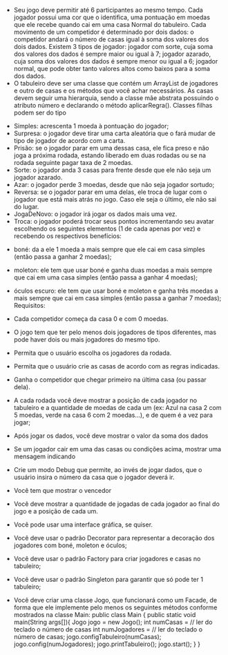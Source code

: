 - Seu jogo deve permitir até 6 participantes ao mesmo tempo. Cada jogador possui uma
cor que o identifica, uma pontuação em moedas que ele recebe quando cai em uma casa
Normal do tabuleiro. Cada movimento de um competidor é determinado por dois dados:
o competidor andará o número de casas igual à soma dos valores dos dois dados. Existem
3 tipos de jogador: jogador com sorte, cuja soma dos valores dos dados é sempre maior
ou igual à 7; jogador azarado, cuja soma dos valores dos dados é sempre menor ou igual
a 6; jogador normal, que pode obter tanto valores altos como baixos para a soma dos
dados.
- O tabuleiro deve ser uma classe que contém um ArrayList de jogadores e outro de casas
e os métodos que você achar necessários. As casas devem seguir uma hierarquia, sendo a
classe mãe abstrata possuindo o atributo número e declarando o método aplicarRegra().
Classes filhas podem ser do tipo
* Simples: acrescenta 1 moeda à pontuação do jogador;
* Surpresa: o jogador deve tirar uma carta aleatória que o fará mudar de tipo de
jogador de acordo com a carta.
* Prisão: se o jogador parar em uma dessas casa, ele fica preso e não joga a
próxima rodada, estando liberado em duas rodadas ou se na rodada seguinte pagar taxa
de 2 moedas.
* Sorte: o jogador anda 3 casas para frente desde que ele não seja um jogador
azarado.
* Azar: o jogador perde 3 moedas, desde que não seja jogador sortudo;
* Reversa: se o jogador parar em uma delas, ele troca de lugar com o jogador que
está mais atrás no jogo. Caso ele seja o último, ele não sai do lugar.
* JogaDeNovo: o jogador irá jogar os dados mais uma vez.
* Troca: o jogador poderá trocar seus pontos incrementando seu avatar
escolhendo os seguintes elementos (1 de cada apenas por vez) e recebendo os respectivos
benefícios:
- boné: da a ele 1 moeda a mais sempre que ele cai em casa simples (então passa a ganhar
2 moedas);
- moleton: ele tem que usar boné e ganha duas moedas a mais sempre que cai em uma
casa simples (então passa a ganhar 4 moedas);
- óculos escuro: ele tem que usar boné e moleton e ganha três moedas a mais sempre que
cai em casa simples (então passa a ganhar 7 moedas);
Requisitos:
- Cada competidor começa da casa 0 e com 0 moedas.
- O jogo tem que ter pelo menos dois jogadores de tipos diferentes, mas pode haver dois
ou mais jogadores do mesmo tipo.
- Permita que o usuário escolha os jogadores da rodada.
- Permita que o usuário crie as casas de acordo com as regras indicadas.
- Ganha o competidor que chegar primeiro na última casa (ou passar dela).

- A cada rodada você deve mostrar a posição de cada jogador no tabuleiro e a quantidade
de moedas de cada um (ex: Azul na casa 2 com 5 moedas, verde na casa 6 com 2
moedas...), e de quem é a vez para jogar;
- Após jogar os dados, você deve mostrar o valor da soma dos dados
- Se um jogador cair em uma das casas ou condições acima, mostrar uma mensagem
indicando
- Crie um modo Debug que permite, ao invés de jogar dados, que o usuário insira o
número da casa que o jogador deverá ir.
- Você tem que mostrar o vencedor
- Você deve mostrar a quantidade de jogadas de cada jogador ao final do jogo e a posição
de cada um.
- Você pode usar uma interface gráfica, se quiser.
- Você deve usar o padrão Decorator para representar a decoração dos jogadores com
boné, moleton e óculos;
- Você deve usar o padrão Factory para criar jogadores e casas no tabuleiro;
- Você deve usar o padrão Singleton para garantir que só pode ter 1 tabuleiro;
- Você deve criar uma classe Jogo, que funcionará como um Facade, de forma que ele
implemente pelo menos os seguintes métodos conforme mostrados na classe Main:
public class Main {
public static void main(String args[]){
Jogo jogo = new Jogo();
int numCasas = // ler do teclado o número de casas
int numJogadores = // ler do teclado o número de casas;
jogo.configTabuleiro(numCasas);
jogo.config(numJogadores);
jogo.printTabuleiro();
jogo.start();
}
}
